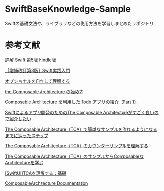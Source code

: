 # SwiftBaseKnowledge-Sample
Swiftの基礎文法や、ライブラリなどの使用方法を学習しまとめたリポジトリ

# 参考文献
[詳解 Swift 第5版 Kindle版](https://www.amazon.co.jp/%E8%A9%B3%E8%A7%A3-Swift-%E7%AC%AC5%E7%89%88-%E8%8D%BB%E5%8E%9F-%E5%89%9B%E5%BF%97-ebook/dp/B081GK7636/ref=sr_1_1?keywords=%E8%A9%B3%E8%A7%A3+swift+%E7%AC%AC5%E7%89%88&qid=1650976755&sprefix=%E3%81%97%E3%82%87%E3%81%86%E3%81%8B%E3%81%84%E3%80%80Swift%2Caps%2C310&sr=8-1)

[［増補改訂第3版］Swift実践入門](https://www.amazon.co.jp/%EF%BC%BB%E5%A2%97%E8%A3%9C%E6%94%B9%E8%A8%82%E7%AC%AC3%E7%89%88%EF%BC%BDSwift%E5%AE%9F%E8%B7%B5%E5%85%A5%E9%96%80-%E7%9B%B4%E6%84%9F%E7%9A%84%E3%81%AA%E6%96%87%E6%B3%95%E3%81%A8%E5%AE%89%E5%85%A8%E6%80%A7%E3%82%92%E5%85%BC%E3%81%AD%E5%82%99%E3%81%88%E3%81%9F%E8%A8%80%E8%AA%9E-WEB-PRESS-plus-ebook/dp/B086VVQ3DJ/ref=sr_1_1?__mk_ja_JP=%E3%82%AB%E3%82%BF%E3%82%AB%E3%83%8A&crid=28RSIUSZABEZ2&keywords=swift+%E5%AE%9F%E8%B7%B5%E5%85%A5%E9%96%80&qid=1651670273&sprefix=swift+%E5%AE%9F%E8%B7%B5%E5%85%A5%E9%96%80%2Caps%2C237&sr=8-1)

[オプショナルを自作して理解する](https://www.youtube.com/watch?v=_wA0FkBah6A&list=PLQ5rERkGSxF81eV-tFHxmtflz9dFrhgyY&index=1)

[the Composable Architecture の始め方](https://qiita.com/zeero/items/b77cb689d9a707d94ac7)

[Composable Architecture を利用した Todo アプリの紹介（Part 1）](https://qiita.com/kalupas226/items/2c9680396b039fc7499b)

[Swiftによるアプリ開発のためのThe Composable Architectureがすごく良いので紹介したい](https://qiita.com/yimajo/items/77c204ab091223f9cb14)

[The Composable Architecture（TCA）で簡単なサンプルを作れるようになるまでに辿ったステップ](https://bamboo-hero.com/entry/tca-getting-started-steps)

[The Composable Architecture（TCA）のカウンターサンプルを理解する](https://bamboo-hero.com/entry/tca-counter-sample)

[The Composable Architecture（TCA）のサンプルからComposableなArchitectureを学ぶ](https://bamboo-hero.com/entry/learn-composable-architecture-from-tca-sample)

[[SwiftUI]TCAを理解する：基礎](https://zenn.dev/search?q=TCA)

[ComposableArchitecture Documentation](https://pointfreeco.github.io/swift-composable-architecture/#structures)
